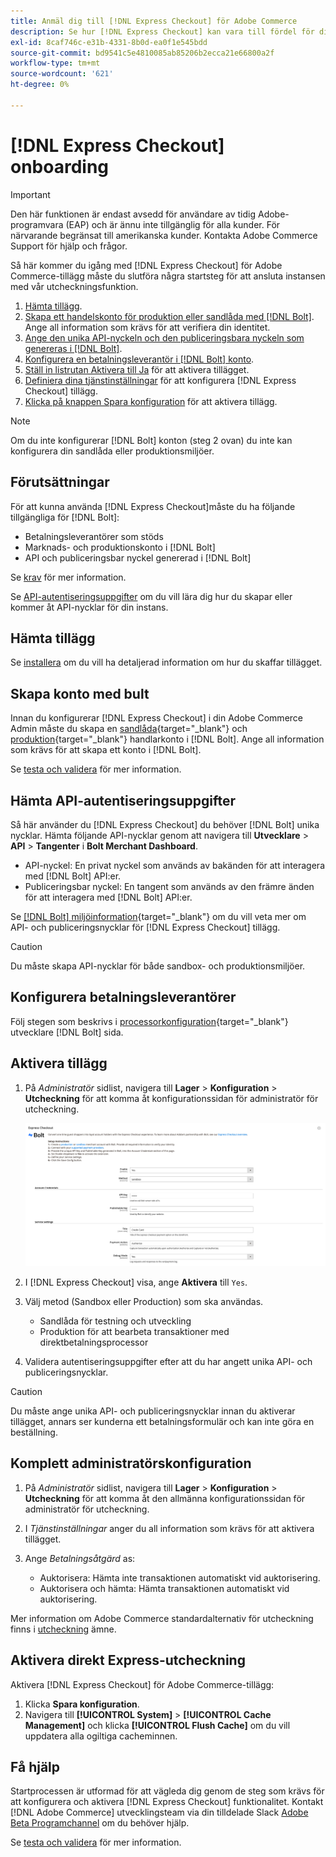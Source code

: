 ```yaml
---
title: Anmäl dig till [!DNL Express Checkout] för Adobe Commerce
description: Se hur [!DNL Express Checkout] kan vara till fördel för din Adobe Commerce-instans och för hur du kan ta med och konfigurera tillägget.
exl-id: 8caf746c-e31b-4331-8b0d-ea0f1e545bdd
source-git-commit: bd9541c5e4810085ab85206b2ecca21e66800a2f
workflow-type: tm+mt
source-wordcount: '621'
ht-degree: 0%

---
```


# [!DNL Express Checkout] onboarding

>[!IMPORTANT]
>
> Den här funktionen är endast avsedd för användare av tidig Adobe-programvara (EAP) och är ännu inte tillgänglig för alla kunder. För närvarande begränsat till amerikanska kunder. Kontakta Adobe Commerce Support för hjälp och frågor.

Så här kommer du igång med [!DNL Express Checkout] för Adobe Commerce-tillägg måste du slutföra några startsteg för att ansluta instansen med vår utcheckningsfunktion.

1. [Hämta tillägg](#get-extension).
1. [Skapa ett handelskonto för produktion eller sandlåda med [!DNL Bolt]](#create-account-with-bolt). Ange all information som krävs för att verifiera din identitet.
1. [Ange den unika API-nyckeln och den publiceringsbara nyckeln som genereras i [!DNL Bolt]](#obtain-api-credentials).
1. [Konfigurera en betalningsleverantör i [!DNL Bolt] konto](#configure-payment-providers).
1. [Ställ in listrutan Aktivera till Ja](#enable-extension) för att aktivera tillägget.
1. [Definiera dina tjänstinställningar](#complete-admin-configuration) för att konfigurera [!DNL Express Checkout] tillägg.
1. [Klicka på knappen Spara konfiguration](#enable-live-express-checkout) för att aktivera tillägg.

>[!NOTE]
>
> Om du inte konfigurerar [!DNL Bolt] konton (steg 2 ovan) du inte kan konfigurera din sandlåda eller produktionsmiljöer.

## Förutsättningar

För att kunna använda [!DNL Express Checkout]måste du ha följande tillgängliga för [!DNL Bolt]:

- Betalningsleverantörer som stöds
- Marknads- och produktionskonto i [!DNL Bolt]
- API och publiceringsbar nyckel genererad i [!DNL Bolt]

Se [krav](../express-checkout/prerequisites.md) för mer information.

Se [API-autentiseringsuppgifter](#obtain-api-credentials) om du vill lära dig hur du skapar eller kommer åt API-nycklar för din instans.

## Hämta tillägg

Se [installera](../express-checkout/install.md) om du vill ha detaljerad information om hur du skaffar tillägget.

## Skapa konto med bult

Innan du konfigurerar [!DNL Express Checkout] i din Adobe Commerce Admin måste du skapa en [sandlåda](https://merchant-sandbox.bolt.com/register){target=&quot;_blank&quot;} och [produktion](https://merchant.bolt.com/register){target=&quot;_blank&quot;} handlarkonto i [!DNL Bolt]. Ange all information som krävs för att skapa ett konto i [!DNL Bolt].

Se [testa och validera](../express-checkout/testing.md) för mer information.

## Hämta API-autentiseringsuppgifter

Så här använder du [!DNL Express Checkout] du behöver [!DNL Bolt] unika nycklar. Hämta följande API-nycklar genom att navigera till **Utvecklare** > **API** > **Tangenter** i **Bolt Merchant Dashboard**.

- API-nyckel: En privat nyckel som används av bakänden för att interagera med [!DNL Bolt] API:er.
- Publiceringsbar nyckel: En tangent som används av den främre änden för att interagera med [!DNL Bolt] API:er.

Se [[!DNL Bolt] miljöinformation](https://help.bolt.com/developers/references/environment-details/#about-keys){target=&quot;_blank&quot;} om du vill veta mer om API- och publiceringsnycklar för [!DNL Express Checkout] tillägg.

>[!CAUTION]
>
> Du måste skapa API-nycklar för både sandbox- och produktionsmiljöer.

## Konfigurera betalningsleverantörer

Följ stegen som beskrivs i [processorkonfiguration](https://help.bolt.com/integrations/adobe-express-checkout/set-up/){target=&quot;_blank&quot;} utvecklare [!DNL Bolt] sida.

## Aktivera tillägg

1. På _Administratör_ sidlist, navigera till **Lager** > **Konfiguration** > **Utcheckning** för att komma åt konfigurationssidan för administratör för utcheckning.

   ![Express Checkout](assets/admin-view.png)

1. I [!DNL Express Checkout] visa, ange **Aktivera** till `Yes`.
1. Välj metod (Sandbox eller Production) som ska användas.

   - Sandlåda för testning och utveckling
   - Produktion för att bearbeta transaktioner med direktbetalningsprocessor

1. Validera autentiseringsuppgifter efter att du har angett unika API- och publiceringsnycklar.

>[!CAUTION]
>
> Du måste ange unika API- och publiceringsnycklar innan du aktiverar tillägget, annars ser kunderna ett betalningsformulär och kan inte göra en beställning.

## Komplett administratörskonfiguration

1. På _Administratör_ sidlist, navigera till **Lager** > **Konfiguration** > **Utcheckning** för att komma åt den allmänna konfigurationssidan för administratör för utcheckning.
1. I _Tjänstinställningar_ anger du all information som krävs för att aktivera tillägget.
1. Ange _Betalningsåtgärd_ as:

   - Auktorisera: Hämta inte transaktionen automatiskt vid auktorisering.
   - Auktorisera och hämta: Hämta transaktionen automatiskt vid auktorisering.

Mer information om Adobe Commerce standardalternativ för utcheckning finns i [utcheckning](https://docs.magento.com/user-guide/configuration/sales/checkout.html) ämne.

## Aktivera direkt Express-utcheckning

Aktivera [!DNL Express Checkout] för Adobe Commerce-tillägg:

1. Klicka **Spara konfiguration**.
1. Navigera till **[!UICONTROL System]** > **[!UICONTROL Cache Management]** och klicka **[!UICONTROL Flush Cache]** om du vill uppdatera alla ogiltiga cacheminnen.

## Få hjälp

Startprocessen är utformad för att vägleda dig genom de steg som krävs för att konfigurera och aktivera [!DNL Express Checkout] funktionalitet. Kontakt [!DNL Adobe Commerce] utvecklingsteam via din tilldelade Slack [Adobe Beta Programchannel](http://adobe-beta-programs.slack.com/) om du behöver hjälp.

Se [testa och validera](../express-checkout/testing.md) för mer information.
